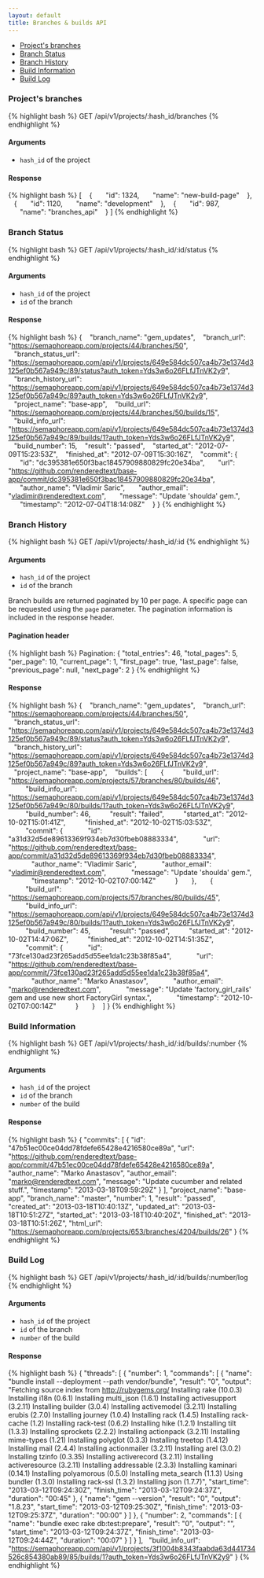 ```yaml
---
layout: default
title: Branches & builds API
---
```


- [Project's branches](#projects_branches)
- [Branch Status](#branch_status)
- [Branch History](#branch_history)
- [Build Information](#build_information)
- [Build Log](#build_log)

### Project's branches

{% highlight bash %}
GET /api/v1/projects/:hash_id/branches
{% endhighlight %}

#### Arguments

- `hash_id` of the project

#### Response

{% highlight bash %}
[
   {
      "id": 1324,
      "name": "new-build-page"
   },
   {
      "id": 1120,
      "name": "development"
   },
   {
      "id": 987,
      "name": "branches_api"
   }
]
{% endhighlight %}

### Branch Status

{% highlight bash %}
GET /api/v1/projects/:hash_id/:id/status
{% endhighlight %}

#### Arguments

- `hash_id` of the project
- `id` of the branch

#### Response

{% highlight bash %}
{
   "branch_name": "gem_updates",
   "branch_url": "https://semaphoreapp.com/projects/44/branches/50",
   "branch_status_url": "https://semaphoreapp.com/api/v1/projects/649e584dc507ca4b73e1374d3125ef0b567a949c/89/status?auth_token=Yds3w6o26FLfJTnVK2y9",
   "branch_history_url": "https://semaphoreapp.com/api/v1/projects/649e584dc507ca4b73e1374d3125ef0b567a949c/89?auth_token=Yds3w6o26FLfJTnVK2y9",
   "project_name": "base-app",
   "build_url": "https://semaphoreapp.com/projects/44/branches/50/builds/15",
   "build_info_url": "https://semaphoreapp.com/api/v1/projects/649e584dc507ca4b73e1374d3125ef0b567a949c/89/builds/1?auth_token=Yds3w6o26FLfJTnVK2y9",
   "build_number": 15,
   "result": "passed",
   "started_at": "2012-07-09T15:23:53Z",
   "finished_at": "2012-07-09T15:30:16Z",
   "commit": {
      "id": "dc395381e650f3bac18457909880829fc20e34ba",
      "url": "https://github.com/renderedtext/base-app/commit/dc395381e650f3bac18457909880829fc20e34ba",
      "author_name": "Vladimir Saric",
      "author_email": "vladimir@renderedtext.com",
      "message": "Update 'shoulda' gem.",
      "timestamp": "2012-07-04T18:14:08Z"
   }
}
{% endhighlight %}


### Branch History

{% highlight bash %}
GET /api/v1/projects/:hash_id/:id
{% endhighlight %}

#### Arguments

- `hash_id` of the project
- `id` of the branch

Branch builds are returned paginated by 10 per page. A specific page can be requested using the `page` parameter. The pagination information is included in the response header.

#### Pagination header

{% highlight bash %}
Pagination: {
  "total_entries": 46,
  "total_pages": 5,
  "per_page": 10,
  "current_page": 1,
  "first_page": true,
  "last_page": false,
  "previous_page": null,
  "next_page": 2
}
{% endhighlight %}

#### Response

{% highlight bash %}
{
   "branch_name": "gem_updates",
   "branch_url": "https://semaphoreapp.com/projects/44/branches/50",
   "branch_status_url": "https://semaphoreapp.com/api/v1/projects/649e584dc507ca4b73e1374d3125ef0b567a949c/89/status?auth_token=Yds3w6o26FLfJTnVK2y9",
   "branch_history_url": "https://semaphoreapp.com/api/v1/projects/649e584dc507ca4b73e1374d3125ef0b567a949c/89?auth_token=Yds3w6o26FLfJTnVK2y9",
   "project_name": "base-app",
   "builds": [
      {
         "build_url": "https://semaphoreapp.com/projects/57/branches/80/builds/46",
         "build_info_url": "https://semaphoreapp.com/api/v1/projects/649e584dc507ca4b73e1374d3125ef0b567a949c/80/builds/1?auth_token=Yds3w6o26FLfJTnVK2y9",
         "build_number": 46,
         "result": "failed",
         "started_at": "2012-10-02T15:01:41Z",
         "finished_at": "2012-10-02T15:03:53Z",
         "commit": {
            "id": "a31d32d5de89613369f934eb7d30fbeb08883334",
            "url": "https://github.com/renderedtext/base-app/commit/a31d32d5de89613369f934eb7d30fbeb08883334",
            "author_name": "Vladimir Saric",
            "author_email": "vladimir@renderedtext.com",
            "message": "Update 'shoulda' gem.",
            "timestamp": "2012-10-02T07:00:14Z"
         }
      },
      {
         "build_url": "https://semaphoreapp.com/projects/57/branches/80/builds/45",
         "build_info_url": "https://semaphoreapp.com/api/v1/projects/649e584dc507ca4b73e1374d3125ef0b567a949c/80/builds/1?auth_token=Yds3w6o26FLfJTnVK2y9",
         "build_number": 45,
         "result": "passed",
         "started_at": "2012-10-02T14:47:06Z",
         "finished_at": "2012-10-02T14:51:35Z",
         "commit": {
            "id": "73fce130ad23f265add5d55ee1da1c23b38f85a4",
            "url": "https://github.com/renderedtext/base-app/commit/73fce130ad23f265add5d55ee1da1c23b38f85a4",
            "author_name": "Marko Anastasov",
            "author_email": "marko@renderedtext.com",
            "message": "Update 'factory_girl_rails' gem and use new short FactoryGirl syntax.",
            "timestamp": "2012-10-02T07:00:14Z"
         }
      }
   ]
}
{% endhighlight %}

### Build Information

{% highlight bash %}
GET /api/v1/projects/:hash_id/:id/builds/:number
{% endhighlight %}

#### Arguments

- `hash_id` of the project
- `id` of the branch
- `number` of the build

#### Response

{% highlight bash %}
{
  "commits": [
    {
      "id": "47b51ec00ce04dd78fdefe65428e4216580ce89a",
      "url": "https://github.com/renderedtext/base-app/commit/47b51ec00ce04dd78fdefe65428e4216580ce89a",
      "author_name": "Marko Anastasov",
      "author_email": "marko@renderedtext.com",
      "message": "Update cucumber and related stuff.",
      "timestamp": "2013-03-18T09:59:29Z"
    }
  ],
  "project_name": "base-app",
  "branch_name": "master",
  "number": 1,
  "result": "passed",
  "created_at": "2013-03-18T10:40:13Z",
  "updated_at": "2013-03-18T10:51:27Z",
  "started_at": "2013-03-18T10:40:20Z",
  "finished_at": "2013-03-18T10:51:26Z",
  "html_url": "https://semaphoreapp.com/projects/653/branches/4204/builds/26"
}
{% endhighlight %}

### Build Log

{% highlight bash %}
GET /api/v1/projects/:hash_id/:id/builds/:number/log
{% endhighlight %}

#### Arguments

- `hash_id` of the project
- `id` of the branch
- `number` of the build

#### Response

{% highlight bash %}
{
  "threads": [
    {
      "number": 1,
      "commands": [
        {
          "name": "bundle install --deployment --path vendor/bundle",
          "result": "0",
          "output": "Fetching source index from http://rubygems.org/ Installing rake (10.0.3) Installing i18n (0.6.1) Installing multi_json (1.6.1) Installing activesupport (3.2.11) Installing builder (3.0.4) Installing activemodel (3.2.11) Installing erubis (2.7.0) Installing journey (1.0.4) Installing rack (1.4.5) Installing rack-cache (1.2) Installing rack-test (0.6.2) Installing hike (1.2.1) Installing tilt (1.3.3) Installing sprockets (2.2.2) Installing actionpack (3.2.11) Installing mime-types (1.21) Installing polyglot (0.3.3) Installing treetop (1.4.12) Installing mail (2.4.4) Installing actionmailer (3.2.11) Installing arel (3.0.2) Installing tzinfo (0.3.35) Installing activerecord (3.2.11) Installing activeresource (3.2.11) Installing addressable (2.3.3) Installing kaminari (0.14.1) Installing polyamorous (0.5.0) Installing meta_search (1.1.3) Using bundler (1.3.0) Installing rack-ssl (1.3.2) Installing json (1.7.7)",
          "start_time": "2013-03-12T09:24:30Z",
          "finish_time": "2013-03-12T09:24:37Z",
          "duration": "00:45"
        },
        {
          "name": "gem --version",
          "result": "0",
          "output": "1.8.23",
          "start_time": "2013-03-12T09:25:30Z",
          "finish_time": "2013-03-12T09:25:37Z",
          "duration": "00:00"
        }
      ]
    },
    {
      "number": 2,
      "commands": [
        {
          "name": "bundle exec rake db:test:prepare",
          "result": "0",
          "output": "",
          "start_time": "2013-03-12T09:24:37Z",
          "finish_time": "2013-03-12T09:24:44Z",
          "duration": "00:07"
        }
      ]
    }
  ],
  "build_info_url": "https://semaphoreapp.com/api/v1/projects/3f1004b8343faabda63d441734526c854380ab89/85/builds/1?auth_token=Yds3w6o26FLfJTnVK2y9"
}
{% endhighlight %}
